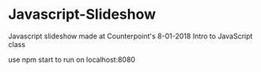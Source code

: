 # Javascript-Slideshow
Javascript slideshow made at Counterpoint's 8-01-2018 Intro to JavaScript class

use npm start to run on localhost:8080

